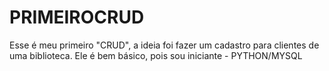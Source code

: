 # PRIMEIROCRUD
Esse é meu primeiro "CRUD", a ideia foi fazer um cadastro para clientes de uma biblioteca. Ele é bem básico, pois sou iniciante - PYTHON/MYSQL

